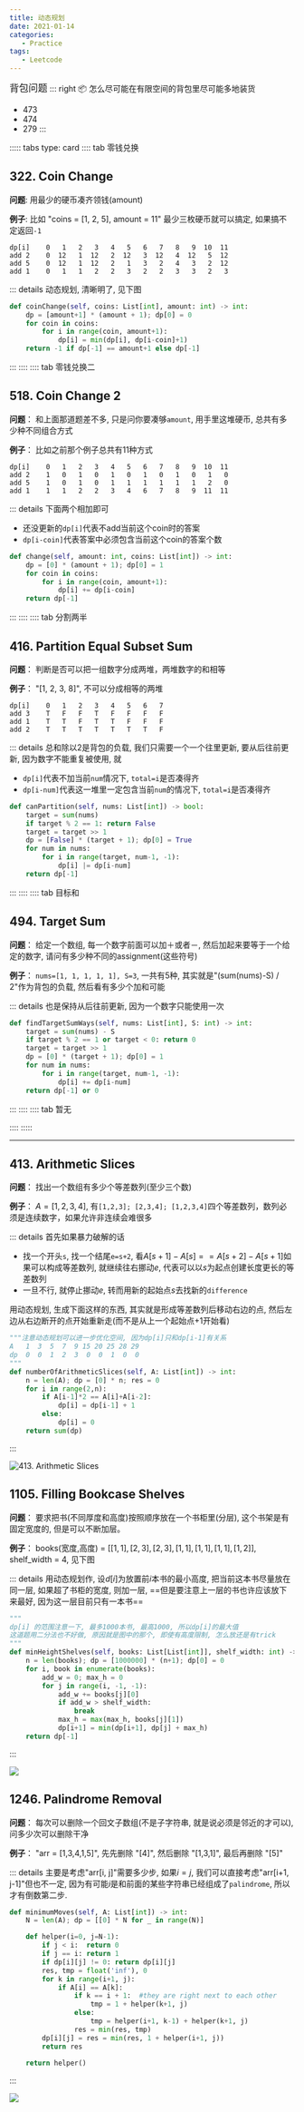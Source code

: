 ```yaml
---
title: 动态规划
date: 2021-01-14
categories:
   - Practice
tags:
   - Leetcode
---
```



<big>背包问题</big>
::: right
📦 怎么尽可能在有限空间的背包里尽可能多地装货
- 473
- 474
- 279
:::

::::: tabs type: card
:::: tab 零钱兑换
## 322. Coin Change
__问题__: 用最少的硬币凑齐领钱(amount)

__例子__: 比如 "coins = [1, 2, 5], amount = 11" 最少三枚硬币就可以搞定, 如果搞不定返回`-1`

```coins = [2,5,1]
dp[i]    0   1   2   3   4   5   6   7   8   9  10  11
add 2    0  12   1  12   2  12   3  12   4  12   5  12
add 5    0  12   1  12   2   1   3   2   4   3   2  12
add 1    0   1   1   2   2   3   2   2   3   3   2   3
```
::: details 
动态规划, 清晰明了, 见下图
```python
def coinChange(self, coins: List[int], amount: int) -> int:
    dp = [amount+1] * (amount + 1); dp[0] = 0
    for coin in coins:
        for i in range(coin, amount+1):
            dp[i] = min(dp[i], dp[i-coin]+1)
    return -1 if dp[-1] == amount+1 else dp[-1] 
```
:::
::::
:::: tab 零钱兑换二
## 518. Coin Change 2
__问题__： 和上面那道题差不多, 只是问你要凑够`amount`, 用手里这堆硬币, 总共有多少种不同组合方式

__例子__： 比如之前那个例子总共有11种方式

```coins = [2,5,1]
dp[i]    0   1   2   3   4   5   6   7   8   9  10  11
add 2    1   0   1   0   1   0   1   0   1   0   1   0
add 5    1   0   1   0   1   1   1   1   1   1   2   0
add 1    1   1   2   2   3   4   6   7   8   9  11  11
```
::: details
下面两个相加即可
- 还没更新的`dp[i]`代表不add当前这个coin时的答案
- `dp[i-coin]`代表答案中必须包含当前这个coin的答案个数
```python
def change(self, amount: int, coins: List[int]) -> int:
    dp = [0] * (amount + 1); dp[0] = 1
    for coin in coins:
        for i in range(coin, amount+1):
            dp[i] += dp[i-coin]
    return dp[-1]
```
:::
::::
:::: tab 分割两半
## 416. Partition Equal Subset Sum

__问题__： 判断是否可以把一组数字分成两堆，两堆数字的和相等

__例子__： "[1, 2, 3, 8]", 不可以分成相等的两堆

```nums=[3, 1, 2, 8]
dp[i]    0   1   2   3   4   5   6   7
add 3    T   F   F   T   F   F   F   F 
add 1    T   T   F   T   T   F   F   F 
add 2    T   T   T   T   T   T   T   F 
```

::: details
总和除以2是背包的负载, 我们只需要一个一个往里更新, 要从后往前更新, 因为数字不能重复被使用, 就
- `dp[i]`代表不加当前`num`情况下, `total=i`是否凑得齐
- `dp[i-num]`代表这一堆里一定包含当前`num`的情况下, `total=i`是否凑得齐
```python
def canPartition(self, nums: List[int]) -> bool:
    target = sum(nums)
    if target % 2 == 1: return False
    target = target >> 1
    dp = [False] * (target + 1); dp[0] = True
    for num in nums:
        for i in range(target, num-1, -1):
            dp[i] |= dp[i-num]
    return dp[-1]
```
:::
::::
:::: tab 目标和
## 494. Target Sum
__问题__： 给定一个数组, 每一个数字前面可以加＋或者－, 然后加起来要等于一个给定的数字, 请问有多少种不同的assignment(这些符号)

__例子__： `nums=[1, 1, 1, 1, 1], S=3`, 一共有5种, 其实就是"(sum(nums)-S) / 2"作为背包的负载, 然后看有多少个加和可能

::: details
也是保持从后往前更新, 因为一个数字只能使用一次
```python
def findTargetSumWays(self, nums: List[int], S: int) -> int:
    target = sum(nums) - S
    if target % 2 == 1 or target < 0: return 0
    target = target >> 1
    dp = [0] * (target + 1); dp[0] = 1
    for num in nums:
        for i in range(target, num-1, -1):
            dp[i] += dp[i-num]
    return dp[-1] or 0
```
:::
::::
:::: tab 暂无

::::
:::::

--- 

## 413. Arithmetic Slices
__问题__： 找出一个数组有多少个等差数列(至少三个数)

__例子__： $A = [1, 2, 3, 4]$, 有`[1,2,3]; [2,3,4]; [1,2,3,4]`四个等差数列，数列必须是连续数字，如果允许非连续会难很多

::: details
首先如果暴力破解的话
- 找一个开头`s`, 找一个结尾`e=s+2`, 看$A[s+1]-A[s]==A[s+2]-A[s+1]$如果可以构成等差数列, 就继续往右挪动$e$, 代表可以以$s$为起点创建长度更长的等差数列
- 一旦不行, 就停止挪动$e$, 转而用新的起始点$s$去找新的`difference`

用动态规划, 生成下面这样的东西, 其实就是形成等差数列后移动右边的点, 然后左边从右边断开的点开始重新走(而不是从上一个起始点+1开始看)

```python     
"""注意动态规划可以进一步优化空间, 因为dp[i]只和dp[i-1]有关系
A   1  3  5  7  9 15 20 25 28 29
dp  0  0  1  2  3  0  0  1  0  0
"""                       
def numberOfArithmeticSlices(self, A: List[int]) -> int:
    n = len(A); dp = [0] * n; res = 0
    for i in range(2,n):
        if A[i-1]*2 == A[i]+A[i-2]:
            dp[i] = dp[i-1] + 1
        else:
            dp[i] = 0
    return sum(dp)
```
:::

![413. Arithmetic Slices](~@assets/lc-413.png#center)

## 1105. Filling Bookcase Shelves

__问题__： 要求把书(不同厚度和高度)按照顺序放在一个书柜里(分层), 这个书架是有固定宽度的, 但是可以不断加层。

__例子__： books(宽度,高度) = $[[1,1],[2,3],[2,3],[1,1],[1,1],[1,1],[1,2]]$, shelf_width = $4$, 见下图

::: details
用动态规划作, 设$d[i]$为放置前$i$本书的最小高度, 把当前这本书尽量放在同一层, 如果超了书柜的宽度, 则加一层, ==但是要注意上一层的书也许应该放下来最好, 因为这一层目前只有一本书==

```python
"""
dp[i] 的范围注意一下, 最多1000本书, 最高1000, 所以dp[i]的最大值
这道题用二分法也不好做, 原因就是图中的那个, 即使有高度限制, 怎么放还是有trick
"""
def minHeightShelves(self, books: List[List[int]], shelf_width: int) -> int:
    n = len(books); dp = [1000000] * (n+1); dp[0] = 0
    for i, book in enumerate(books):
        add_w = 0; max_h = 0
        for j in range(i, -1, -1):
            add_w += books[j][0]
            if add_w > shelf_width:
                break
            max_h = max(max_h, books[j][1])                
            dp[i+1] = min(dp[i+1], dp[j] + max_h)
    return dp[-1]
```
:::

![](~@assets/lc-1105.png#center)


## 1246. Palindrome Removal 

__问题__： 每次可以删除一个回文子数组(不是子字符串, 就是说必须是邻近的才可以), 问多少次可以删除干净

__例子__： "arr = [1,3,4,1,5]", 先先删除 "[4]", 然后删除 "[1,3,1]", 最后再删除 "[5]"

::: details
主要是考虑"arr[i, j]"需要多少步, 如果$i=j$, 我们可以直接考虑"arr[i+1, j-1]"但也不一定, 因为有可能$i$是和前面的某些字符串已经组成了`palindrome`, 所以才有倒数第二步. 
```python
def minimumMoves(self, A: List[int]) -> int:
    N = len(A); dp = [[0] * N for _ in range(N)]

    def helper(i=0, j=N-1):
        if j < i:  return 0
        if j == i: return 1
        if dp[i][j] != 0: return dp[i][j]
        res, tmp = float('inf'), 0
        for k in range(i+1, j):
            if A[i] == A[k]:
                if k == i + 1:  #they are right next to each other
                    tmp = 1 + helper(k+1, j)
                else:
                    tmp = helper(i+1, k-1) + helper(k+1, j)
                res = min(res, tmp)
        dp[i][j] = res = min(res, 1 + helper(i+1, j))
        return res
    
    return helper()
```
:::

![](~@assets/lc-1246.png#center)